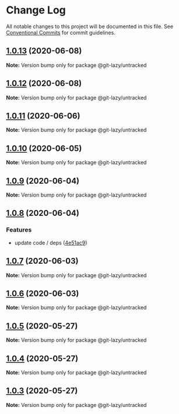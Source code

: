 # Change Log

All notable changes to this project will be documented in this file.
See [Conventional Commits](https://conventionalcommits.org) for commit guidelines.

## [1.0.13](https://github.com/bluelovers/ws-git-lazy/compare/@git-lazy/untracked@1.0.12...@git-lazy/untracked@1.0.13) (2020-06-08)

**Note:** Version bump only for package @git-lazy/untracked





## [1.0.12](https://github.com/bluelovers/ws-git-lazy/compare/@git-lazy/untracked@1.0.11...@git-lazy/untracked@1.0.12) (2020-06-08)

**Note:** Version bump only for package @git-lazy/untracked





## [1.0.11](https://github.com/bluelovers/ws-git-lazy/compare/@git-lazy/untracked@1.0.10...@git-lazy/untracked@1.0.11) (2020-06-06)

**Note:** Version bump only for package @git-lazy/untracked





## [1.0.10](https://github.com/bluelovers/ws-git-lazy/compare/@git-lazy/untracked@1.0.9...@git-lazy/untracked@1.0.10) (2020-06-05)

**Note:** Version bump only for package @git-lazy/untracked





## [1.0.9](https://github.com/bluelovers/ws-git-lazy/compare/@git-lazy/untracked@1.0.8...@git-lazy/untracked@1.0.9) (2020-06-04)

**Note:** Version bump only for package @git-lazy/untracked





## [1.0.8](https://github.com/bluelovers/ws-git-lazy/compare/@git-lazy/untracked@1.0.7...@git-lazy/untracked@1.0.8) (2020-06-04)


### Features

* update code / deps ([4e51ac9](https://github.com/bluelovers/ws-git-lazy/commit/4e51ac92473ecd9d855c0fdbe52530a1b9d4ca82))





## [1.0.7](https://github.com/bluelovers/ws-git-lazy/compare/@git-lazy/untracked@1.0.6...@git-lazy/untracked@1.0.7) (2020-06-03)

**Note:** Version bump only for package @git-lazy/untracked





## [1.0.6](https://github.com/bluelovers/ws-git-lazy/compare/@git-lazy/untracked@1.0.5...@git-lazy/untracked@1.0.6) (2020-06-03)

**Note:** Version bump only for package @git-lazy/untracked





## [1.0.5](https://github.com/bluelovers/ws-git-lazy/compare/@git-lazy/untracked@1.0.4...@git-lazy/untracked@1.0.5) (2020-05-27)

**Note:** Version bump only for package @git-lazy/untracked





## [1.0.4](https://github.com/bluelovers/ws-git-lazy/compare/@git-lazy/untracked@1.0.3...@git-lazy/untracked@1.0.4) (2020-05-27)

**Note:** Version bump only for package @git-lazy/untracked





## [1.0.3](https://github.com/bluelovers/ws-git-lazy/compare/@git-lazy/untracked@1.0.2...@git-lazy/untracked@1.0.3) (2020-05-27)

**Note:** Version bump only for package @git-lazy/untracked
